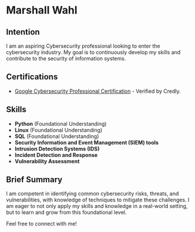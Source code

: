 # Marshall Wahl

## Intention
I am an aspiring Cybersecurity professional looking to enter the cybersecurity industry. My goal is to continuously develop my skills and contribute to the security of information systems.

## Certifications
- [Google Cybersecurity Professional Certification](https://credly.com/badges/d3d8dd95-bb33-4561-a049-8ad9f3bcba98/linked_in_profile) - Verified by Credly.

## Skills
- **Python** (Foundational Understanding)
- **Linux** (Foundational Understanding)
- **SQL** (Foundational Understanding)
- **Security Information and Event Management (SIEM) tools**
- **Intrusion Detection Systems (IDS)**
- **Incident Detection and Response**
- **Vulnerability Assessment**

## Brief Summary
I am competent in identifying common cybersecurity risks, threats, and vulnerabilities, with knowledge of techniques to mitigate these challenges. I am eager to not only apply my skills and knowledge in a real-world setting, but to learn and grow from this foundational level.

Feel free to connect with me!
